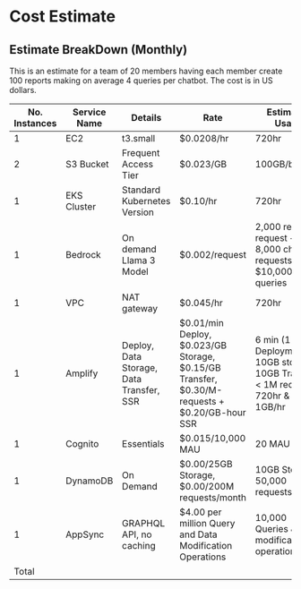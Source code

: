 # Cost Estimate

## Estimate BreakDown (Monthly)
This is an estimate for a team of 20 members having each member create 100 reports making on average 4 queries per chatbot. The cost is in US dollars.

| No. Instances | Service Name | Details | Rate | Estimated Usage | Estimated Cost|
|---|---|---|---|---|---|
| 1 | EC2 |  t3.small |	$0.0208/hr | 720hr | $14.98 |
| 2 | S3 Bucket | Frequent Access Tier | $0.023/GB | 100GB/bucket | $4.60 | 
| 1 | EKS Cluster | Standard Kubernetes Version | $0.10/hr | 720hr | $7.20 |    
| 1 | Bedrock | On demand Llama 3 Model | $0.002/request |2,000 report request + 8,000 chatbot requests = $10,000 queries | $20.00 | 
| 1 | VPC | NAT gateway | $0.045/hr | 720hr | $32.40 |
| 1 | Amplify | Deploy, Data Storage, Data Transfer, SSR |\$0.01/min Deploy, \$0.023/GB Storage, \$0.15/GB Transfer, \$0.30/M-requests + \$0.20/GB-hour SSR | 6 min (1 Deployment), 10GB storage, 10GB Transfer, < 1M requests, 720hr & 1GB/hr | $146.09 |
| 1 | Cognito | Essentials | $0.015/10,000 MAU | 20 MAU | $0.02 |
| 1 | DynamoDB | On Demand | \$0.00/25GB Storage, \$0.00/200M requests/month | 10GB Storage, 50,000 requests/month | $0.00 |
| 1 | AppSync | GRAPHQL API, no caching| $4.00 per million Query and Data Modification Operations | 10,000 Queries & Data modification operations | $4.00 |
| Total | | | | | \$229.29/month |



